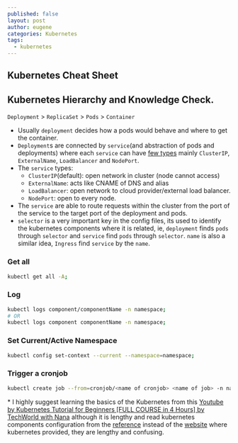 ```yaml
---
published: false
layout: post
author: eugene
categories: Kubernetes
tags:
  - kubernetes
---
```

## Kubernetes Cheat Sheet

## Kubernetes Hierarchy and Knowledge Check.

`Deployment` > `ReplicaSet` > `Pods` > `Container`

- Usually `deployment` decides how a pods would behave and where to get the container. 
- `Deployment`s are connected by `service`(and abstraction of pods and deployments) where each `service` can have [few types](https://kubernetes.io/docs/reference/kubernetes-api/service-resources/service-v1/#ServiceSpec) mainly `ClusterIP`, `ExternalName`, `LoadBalancer` and `NodePort`.
- The `service` types:
	- `ClusterIP`(default): open network in cluster (node cannot access)
    - `ExternalName`: acts like CNAME of DNS and alias
    - `LoadBalancer`: open network to cloud provider/external load balancer.
    - `NodePort`: open to every node.
- The `service` are able to route requests within the cluster from the port of the service to the target port of the deployment and pods.
- `selector` is a very important key in the config files, its used to identify the kubernetes components where it is related, ie, `deployment` finds `pods` through `selector` and `service` find `pods` through `selector`. `name` is also a similar idea, `Ingress` find `service` by the `name`.

### Get all
```bash
kubectl get all -A;
```

### Log
```bash
kubectl logs component/componentName -n namespace;
# OR
kubectl logs component componentName -n namespace;
```

### Set Current/Active Namespace
```bash
kubectl config set-context --current --namespace=namespace;
```

### Trigger a cronjob
```bash
kubectl create job --from=cronjob/<name of cronjob> <name of job> -n namespace;
```

\* I highly suggest learning the basics of the Kubernetes from this [Youtube by Kubernetes Tutorial for Beginners \[FULL COURSE in 4 Hours\] by TechWorld with Nana][Youtube by Kubernetes Tutorial for Beginners \[FULL COURSE in 4 Hours\] by TechWorld with Nana] although it is lengthy and read kubernetes components configuration from the [reference][Reference] instead of the [website](https://kubernetes.io/docs/home/) where kubernetes provided, they are lengthy and confusing. 

[Reference]: https://kubernetes.io/docs/reference/kubernetes-api/
[Youtube by Kubernetes Tutorial for Beginners \[FULL COURSE in 4 Hours\] by TechWorld with Nana]: https://www.youtube.com/watch?v=X48VuDVv0do